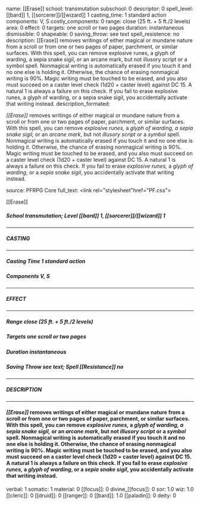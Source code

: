 name: [[Erase]]
school: transmutation
subschool: 0
descriptor: 0
spell_level: [[bard]] 1, [[sorcerer]]/[[wizard]] 1
casting_time: 1 standard action
components: V, S
costly_components: 0
range: close (25 ft. + 5 ft./2 levels)
area: 0
effect: 0
targets: one scroll or two pages
duration: instantaneous
dismissible: 0
shapeable: 0
saving_throw: see text
spell_resistence: no
description: [[Erase]] removes writings of either magical or mundane nature from a scroll or from one or two pages of paper, parchment, or similar surfaces. With this spell, you can remove explosive runes, a glyph of warding, a sepia snake sigil, or an arcane mark, but not illusory script or a symbol spell. Nonmagical writing is automatically erased if you touch it and no one else is holding it. Otherwise, the chance of erasing nonmagical writing is 90%. Magic writing must be touched to be erased, and you also must succeed on a caster level check (1d20 + caster level) against DC 15. A natural 1 is always a failure on this check. If you fail to erase explosive runes, a glyph of warding, or a sepia snake sigil, you accidentally activate that writing instead.
description_formated: <p><i>[[Erase]]</i> removes writings of either magical or mundane nature from a scroll or from one or two pages of paper, parchment, or similar surfaces. With this spell, you can remove <i><i>explosive runes</i>,</i> a <i><i>glyph of warding</i>, a <i>sepia snake sigil</i>,</i> or an <i>arcane mark</i>, but not <i>illusory script</i> or a <i>symbol</i> spell. Nonmagical writing is automatically erased if you touch it and no one else is holding it. Otherwise, the chance of erasing nonmagical writing is 90%. Magic writing must be touched to be erased, and you also must succeed on a caster level check (1d20 + caster level) against DC 15. A natural 1 is always a failure on this check. If you fail to erase <i><i>explosive runes</i>,</i> a <i>glyph of warding</i>, or a <i>sepia snake sigil</i>, you accidentally activate that writing instead.</p>
source: PFRPG Core
full_text: <link rel="stylesheet"href="PF.css"><div class="heading"><p class="alignleft">[[Erase]]</p><div style="clear: both;"></div></div><div><h5><b>School </b>transmutation; <b>Level </b>[[bard]] 1, [[sorcerer]]/[[wizard]] 1</h5></div><hr/><div><h5><b>CASTING</b></h5></div><hr/><div><h5><b>Casting Time </b>1 standard action</h5><h5><b>Components </b>V, S</h5></div><hr/><div><h5><b>EFFECT</b></h5></div><hr/><div><h5><b>Range </b>close (25 ft. + 5 ft./2 levels)</h5><h5><b>Targets </b>one scroll or two pages</h5><h5><b>Duration </b>instantaneous</h5><h5><b>Saving Throw </b>see text; <b>Spell [[Resistance]] </b>no</h5></div><hr/><div><h5><b>DESCRIPTION</b></h5></div><hr/><div><h4><p><i>[[Erase]]</i> removes writings of either magical or mundane nature from a scroll or from one or two pages of paper, parchment, or similar surfaces. With this spell, you can remove <i><i>explosive runes</i>,</i> a <i><i>glyph of warding</i>, a <i>sepia snake sigil</i>,</i> or an <i>arcane mark</i>, but not <i>illusory script</i> or a <i>symbol</i> spell. Nonmagical writing is automatically erased if you touch it and no one else is holding it. Otherwise, the chance of erasing nonmagical writing is 90%. Magic writing must be touched to be erased, and you also must succeed on a caster level check (1d20 + caster level) against DC 15. A natural 1 is always a failure on this check. If you fail to erase <i><i>explosive runes</i>,</i> a <i>glyph of warding</i>, or a <i>sepia snake sigil</i>, you accidentally activate that writing instead.</p></h4></div>
verbal: 1
somatic: 1
material: 0
[[focus]]: 0
divine_[[focus]]: 0
sor: 1.0
wiz: 1.0
[[cleric]]: 0
[[druid]]: 0
[[ranger]]: 0
[[bard]]: 1.0
[[paladin]]: 0
deity: 0
